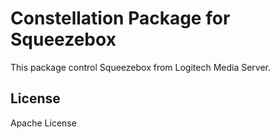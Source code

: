 # Constellation Package for Squeezebox

This package control Squeezebox from Logitech Media Server.

License
----

Apache License
